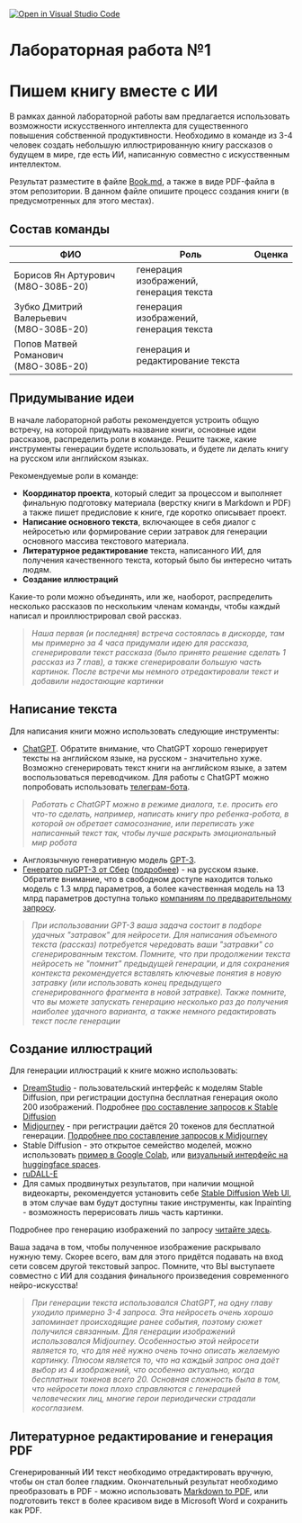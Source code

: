 [![Open in Visual Studio Code](https://classroom.github.com/assets/open-in-vscode-c66648af7eb3fe8bc4f294546bfd86ef473780cde1dea487d3c4ff354943c9ae.svg)](https://classroom.github.com/online_ide?assignment_repo_id=10191331&assignment_repo_type=AssignmentRepo)
# Лабораторная работа №1
# Пишем книгу вместе с ИИ

В рамках данной лабораторной работы вам предлагается использовать возможности искусственного интеллекта для существенного повышения собственной продуктивности. Необходимо в команде из 3-4 человек создать небольшую иллюстрированную книгу рассказов о будущем в мире, где есть ИИ, написанную совместно с искусственным интеллектом. 

Результат разместите в файле [Book.md](Book.md), а также в виде PDF-файла в этом репозитории. В данном файле опишите процесс создания книги (в предусмотренных для этого местах).

## Состав команды

| ФИО                                        | Роль                                    | Оценка |
|--------------------------------------------|-----------------------------------------|--------|
| Борисов Ян Артурович (М8О-308Б-20)         | генерация изображений, генерация текста |        |
| Зубко Дмитрий Валерьевич (М8О-308Б-20)     | генерация изображений, генерация текста |        |
| Попов Матвей Романович (М8О-308Б-20)       | генерация и редактирование текста       |        |

## Придумывание идеи

В начале лабораторной работы рекомендуется устроить общую встречу, на которой придумать название книги, основные идеи рассказов, распределить роли в команде. Решите также, какие инструменты генерации будете использовать, и будете ли делать книгу на русском или английском языках.

Рекомендуемые роли в команде:

* **Координатор проекта**, который следит за процессом и выполняет финальную подготовку материала (верстку книги в Markdown и PDF) а также пишет предисловие к книге, где коротко описывает проект.
* **Написание основного текста**, включающее в себя диалог с нейросетью или формирование серии затравок для генерации основного массива текстового материала.
* **Литературное редактирование** текста, написанного ИИ, для получения качественного текста, который было бы интересно читать людям.
* **Создание иллюстраций**

Какие-то роли можно объединять, или же, наоборот, распределить несколько рассказов по нескольким членам команды, чтобы каждый написал и проиллюстрировал свой рассказ.

> *Наша первая (и последняя) встреча состоялась в дискорде, там мы примерно за 4 часа придумали идею для рассказа, сгенерировали текст рассказа (было принято решение сделать 1 рассказ из 7 глав), а также сгенерировали большую часть картинок. После встречи мы немного отредактировали текст и добавили недостающие картинки*

## Написание текста

Для написания книги можно использовать следующие инструменты:

* [ChatGPT](http://chat.openai.com). Обратите внимание, что ChatGPT хорошо генерирует тексты на английском языке, на русском - значительно хуже. Возможно сгенерировать текст книги на английском языке, а затем воспользоваться переводчиком. Для работы с ChatGPT можно попробовать использовать [телеграм-бота](https://t.me/Free_OpenAI_bot).

> *Работать с ChatGPT можно в режиме диалога, т.е. просить его что-то сделать, например, написать книгу про ребенка-робота, в которой он обретает самосознание, или переписать уже написанный текст так, чтобы лучше раскрыть эмоциональный мир робота*

* Англоязычную генеративную модель [GPT-3](https://platform.openai.com/overview). 
* [Генератор ruGPT-3 от Сбер](https://russiannlp.github.io/rugpt-demo/) ([подробнее](https://sbercloud.ru/ru/warp/gpt-3)) - на русском языке. Обратите внимание, что в свободном доступе находится только модель с 1.3 млрд параметров, а более качественная модель на 13 млрд параметров доступна только [компаниям по предварительному запросу](https://sbercloud.ru/ru/datahub/rugpt3family/rugpt-3-13b).

> *При использовании GPT-3 ваша задача состоит в подборе удачных "затравок" для нейросети. Для написания объемного текста (рассказ) потребуется чередовать ваши "затравки" со сгенерированным текстом. Помните, что при продолжении текста нейросеть не "помнит" предыдущей генерации, и для сохранения контекста рекомендуется вставлять ключевые понятия в новую затравку (или использовать конец предыдущего сгенерированного фрагмента в новой затравке). Также помните, что вы можете запускать генерацию несколько раз до получения наиболее удачного варианта, а также немного редактировать текст после генерации*

## Создание иллюстраций

Для генерации иллюстраций к книге можно использовать:

* [DreamStudio](https://beta.dreamstudio.ai/) - пользовательский интерфейс к моделям Stable Diffusion, при регистрации доступна бесплатная генерация около 200 изображений. Подробнее [про составление запросов к Stable Diffusion](https://openart.ai/promptbook) 
* [Midjourney](https://midjourney.com/) - при регистрации даётся 20 токенов для бесплатной генерации. [Подробнее про составление запросов к Midjourney](https://medium.com/mlearning-ai/an-advanced-guide-to-writing-prompts-for-midjourney-text-to-image-aa12a1e33b6)
* Stable Diffusion - это открытое семейство моделей, можно использовать [пример в Google Colab](http://eazify.net/ru/sdworkbook), или [визуальный интерфейс на huggingface spaces](https://huggingface.co/spaces/stabilityai/stable-diffusion). 
* [ruDALL-E](https://rudalle.ru/)
* Для самых продвинутых результатов, при наличии мощной видеокарты, рекомендуется установить себе [Stable Diffusion Web UI](https://github.com/AUTOMATIC1111/stable-diffusion-webui), в этом случае вам будут доступны такие инструменты, как Inpainting - возможность перерисовать лишь часть картинки.

Подробнее про генерацию изображений по запросу [читайте здесь](https://soshnikov.com/scienceart/neural-generative-models-and-future-of-art-ru/).

Ваша задача в том, чтобы полученное изображение раскрывало нужную тему. Скорее всего, вам для этого придётся подавать на вход сети совсем другой текстовый запрос. Помните, что ВЫ выступаете совместно с ИИ для создания финального произведения современного нейро-искусства!

> *При генерации текста использовался ChatGPT, на одну главу уходило примерно 3-4 запроса. Эта нейросеть очень хорошо запоминает происходящие ранее события, поэтому сюжет получился связанным. Для генерации изображений использовался Midjourney. Особенностью этой нейросети является то, что для неё нужно очень точно описать желаемую картинку. Плюсом является то, что на каждый запрос она даёт выбор из 4 изображений, что особенно актуально, когда бесплатных токенов всего 20. Основная сложность была в том, что нейросети пока плохо справляются с генерацией человеческих лиц, многие герои периодически страдали косоглазием.*

## Литературное редактирование и генерация PDF

Сгенерированный ИИ текст необходимо отредактировать вручную, чтобы он стал более гладким. Окончательный результат необходимо преобразовать в PDF - можно использовать [Markdown to PDF](https://www.markdowntopdf.com/), или подготовить текст в более красивом виде в Microsoft Word и сохранить как PDF.
